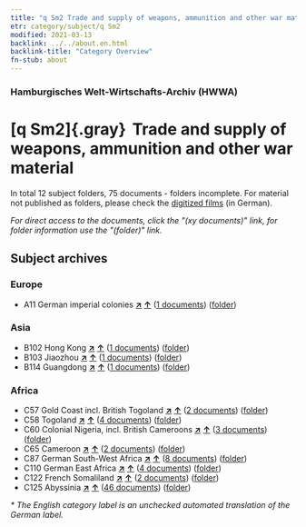 ```yaml
---
title: "q Sm2 Trade and supply of weapons, ammunition and other war material"
etr: category/subject/q Sm2
modified: 2021-03-13
backlink: ../../about.en.html
backlink-title: "Category Overview"
fn-stub: about
---
```


### Hamburgisches Welt-Wirtschafts-Archiv (HWWA)
# [q Sm2]{.gray}&#8201; Trade and supply of weapons, ammunition and other war material&#160; 





In total 12 subject folders, 75 documents - folders incomplete.
For material not published as folders, please check the [digitized films](/film/h1_sh) (in German).

_For direct access to the documents, click the "(xy documents)" link, for folder information use the "(folder)" link._

## Subject archives



### Europe

- A11 German imperial colonies [**&nearr;**](../../../geo/i/140960/about.en.html "German imperial colonies (all folders)") [**&uarr;**](../../../geo/about.en.html#A11 "Country category system") (<a href="https://pm20.zbw.eu/dfgview/sh/140960,160420" title="about: German imperial colonies : Trade and supply of weapons, ammunition and other war material" target="_blank">1 documents</a>) ([folder](../../../../folder/sh/1409xx/140960/1604xx/160420/about.en.html))

### Asia

- B102 Hong Kong [**&nearr;**](../../../geo/i/141268/about.en.html "Hong Kong (all folders)") [**&uarr;**](../../../geo/about.en.html#B102 "Country category system") (<a href="https://pm20.zbw.eu/dfgview/sh/141268,160420" title="about: Hong Kong : Trade and supply of weapons, ammunition and other war material" target="_blank">1 documents</a>) ([folder](../../../../folder/sh/1412xx/141268/1604xx/160420/about.en.html))
- B103 Jiaozhou [**&nearr;**](../../../geo/i/126163/about.en.html "Jiaozhou (all folders)") [**&uarr;**](../../../geo/about.en.html#B103 "Country category system") (<a href="https://pm20.zbw.eu/dfgview/sh/126163,160420" title="about: Jiaozhou : Trade and supply of weapons, ammunition and other war material" target="_blank">1 documents</a>) ([folder](../../../../folder/sh/1261xx/126163/1604xx/160420/about.en.html))
- B114 Guangdong [**&nearr;**](../../../geo/i/141275/about.en.html "Guangdong (all folders)") [**&uarr;**](../../../geo/about.en.html#B114 "Country category system") (<a href="https://pm20.zbw.eu/dfgview/sh/141275,160420" title="about: Guangdong : Trade and supply of weapons, ammunition and other war material" target="_blank">1 documents</a>) ([folder](../../../../folder/sh/1412xx/141275/1604xx/160420/about.en.html))

### Africa

- C57 Gold Coast incl. British Togoland [**&nearr;**](../../../geo/i/141406/about.en.html "Gold Coast incl. British Togoland (all folders)") [**&uarr;**](../../../geo/about.en.html#C57 "Country category system") (<a href="https://pm20.zbw.eu/dfgview/sh/141406,160420" title="about: Gold Coast incl. British Togoland : Trade and supply of weapons, ammunition and other war material" target="_blank">2 documents</a>) ([folder](../../../../folder/sh/1414xx/141406/1604xx/160420/about.en.html))
- C58 Togoland [**&nearr;**](../../../geo/i/141408/about.en.html "Togoland (all folders)") [**&uarr;**](../../../geo/about.en.html#C58 "Country category system") (<a href="https://pm20.zbw.eu/dfgview/sh/141408,160420" title="about: Togoland : Trade and supply of weapons, ammunition and other war material" target="_blank">4 documents</a>) ([folder](../../../../folder/sh/1414xx/141408/1604xx/160420/about.en.html))
- C60 Colonial Nigeria, incl. British Cameroons [**&nearr;**](../../../geo/i/141409/about.en.html "Colonial Nigeria, incl. British Cameroons (all folders)") [**&uarr;**](../../../geo/about.en.html#C60 "Country category system") (<a href="https://pm20.zbw.eu/dfgview/sh/141409,160420" title="about: Colonial Nigeria, incl. British Cameroons : Trade and supply of weapons, ammunition and other war material" target="_blank">3 documents</a>) ([folder](../../../../folder/sh/1414xx/141409/1604xx/160420/about.en.html))
- C65 Cameroon [**&nearr;**](../../../geo/i/141410/about.en.html "Cameroon (all folders)") [**&uarr;**](../../../geo/about.en.html#C65 "Country category system") (<a href="https://pm20.zbw.eu/dfgview/sh/141410,160420" title="about: Cameroon : Trade and supply of weapons, ammunition and other war material" target="_blank">2 documents</a>) ([folder](../../../../folder/sh/1414xx/141410/1604xx/160420/about.en.html))
- C87 German South-West Africa [**&nearr;**](../../../geo/i/141450/about.en.html "German South-West Africa (all folders)") [**&uarr;**](../../../geo/about.en.html#C87 "Country category system") (<a href="https://pm20.zbw.eu/dfgview/sh/141450,160420" title="about: German South-West Africa : Trade and supply of weapons, ammunition and other war material" target="_blank">8 documents</a>) ([folder](../../../../folder/sh/1414xx/141450/1604xx/160420/about.en.html))
- C110 German East Africa [**&nearr;**](../../../geo/i/141471/about.en.html "German East Africa (all folders)") [**&uarr;**](../../../geo/about.en.html#C110 "Country category system") (<a href="https://pm20.zbw.eu/dfgview/sh/141471,160420" title="about: German East Africa : Trade and supply of weapons, ammunition and other war material" target="_blank">4 documents</a>) ([folder](../../../../folder/sh/1414xx/141471/1604xx/160420/about.en.html))
- C122 French Somaliland [**&nearr;**](../../../geo/i/141479/about.en.html "French Somaliland (all folders)") [**&uarr;**](../../../geo/about.en.html#C122 "Country category system") (<a href="https://pm20.zbw.eu/dfgview/sh/141479,160420" title="about: French Somaliland : Trade and supply of weapons, ammunition and other war material" target="_blank">2 documents</a>) ([folder](../../../../folder/sh/1414xx/141479/1604xx/160420/about.en.html))
- C125 Abyssinia [**&nearr;**](../../../geo/i/141482/about.en.html "Abyssinia (all folders)") [**&uarr;**](../../../geo/about.en.html#C125 "Country category system") (<a href="https://pm20.zbw.eu/dfgview/sh/141482,160420" title="about: Abyssinia : Trade and supply of weapons, ammunition and other war material" target="_blank">46 documents</a>) ([folder](../../../../folder/sh/1414xx/141482/1604xx/160420/about.en.html))


_* The English category label is an unchecked automated translation of the German label._

